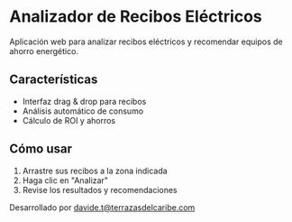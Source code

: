 # Analizador de Recibos Eléctricos

Aplicación web para analizar recibos eléctricos y recomendar equipos de ahorro energético.

## Características
- Interfaz drag & drop para recibos
- Análisis automático de consumo
- Cálculo de ROI y ahorros

## Cómo usar
1. Arrastre sus recibos a la zona indicada
2. Haga clic en "Analizar"
3. Revise los resultados y recomendaciones

Desarrollado por davide.t@terrazasdelcaribe.com
